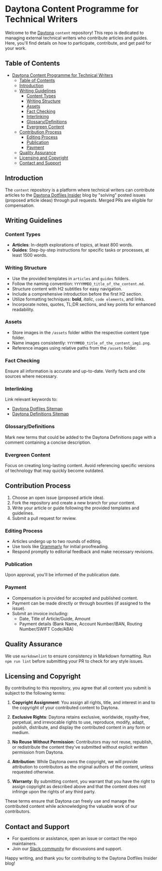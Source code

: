 # Daytona Content Programme for Technical Writers

Welcome to the [Daytona](https://www.daytona.io) `content` repository! This repo is dedicated to managing external technical writers who contribute articles and guides. Here, you'll find details on how to participate, contribute, and get paid for your work.

## Table of Contents
- [Daytona Content Programme for Technical Writers](#daytona-content-programme-for-technical-writers)
  - [Table of Contents](#table-of-contents)
  - [Introduction](#introduction)
  - [Writing Guidelines](#writing-guidelines)
    - [Content Types](#content-types)
    - [Writing Structure](#writing-structure)
    - [Assets](#assets)
    - [Fact Checking](#fact-checking)
    - [Interlinking](#interlinking)
    - [Glossary/Definitions](#glossarydefinitions)
    - [Evergreen Content](#evergreen-content)
  - [Contribution Process](#contribution-process)
    - [Editing Process](#editing-process)
    - [Publication](#publication)
    - [Payment](#payment)
  - [Quality Assurance](#quality-assurance)
  - [Licensing and Copyright](#licensing-and-copyright)
  - [Contact and Support](#contact-and-support)

## Introduction
The `content` repository is a platform where technical writers can contribute articles to the [Daytona Dotfiles Insider](https://www.daytona.io/dotfiles/) blog by "solving" posted issues (proposed article ideas) through pull requests. Merged PRs are eligible for compensation.

## Writing Guidelines

### Content Types
- **Articles**: In-depth explorations of topics, at least 800 words.
- **Guides**: Step-by-step instructions for specific tasks or processes, at least 1500 words.

### Writing Structure
- Use the provided templates in `articles` and `guides` folders.
- Follow the naming convention: `YYYYMMDD_title_of_the_content.md`.
- Structure content with H2 subtitles for easy navigation.
- Include a comprehensive introduction before the first H2 section.
- Utilize formatting techniques: **bold**, *italic*, `code elements`, and links.
- Incorporate notes, quotes, TL;DR sections, and key points for enhanced readability.

### Assets
- Store images in the `/assets` folder within the respective content type folder.
- Name images consistently: `YYYYMMDD_title_of_the_content_img1.png`.
- Reference images using relative paths from the `/assets` folder.

### Fact Checking
Ensure all information is accurate and up-to-date. Verify facts and cite sources where necessary.

### Interlinking
Link relevant keywords to:
- [Daytona Dotfiles Sitemap](https://www.daytona.io/sitemap-dotfiles.xml)
- [Daytona Definitions Sitemap](https://www.daytona.io/sitemap-definitions.xml)

### Glossary/Definitions
Mark new terms that could be added to the Daytona Definitions page with a comment containing a concise description.

### Evergreen Content
Focus on creating long-lasting content. Avoid referencing specific versions of technology that may quickly become outdated.

## Contribution Process

1. Choose an open issue (proposed article idea).
2. Fork the repository and create a new branch for your content.
3. Write your article or guide following the provided templates and guidelines.
4. Submit a pull request for review.

### Editing Process
- Articles undergo up to two rounds of editing.
- Use tools like [Grammarly](https://grammarly.com) for initial proofreading.
- Respond promptly to editorial feedback and make necessary revisions.

### Publication
Upon approval, you'll be informed of the publication date.

### Payment
- Compensation is provided for accepted and published content.
- Payment can be made directly or through bounties (if assigned to the issue).
- Submit an invoice including:
  - Date, Title of Article/Guide, Amount
  - Payment details (Bank Name, Account Number/IBAN, Routing Number/SWIFT Code/ABA)

## Quality Assurance
We use `markdownlint` to ensure consistency in Markdown formatting. Run `npm run lint` before submitting your PR to check for any style issues.

## Licensing and Copyright

By contributing to this repository, you agree that all content you submit is subject to the following terms:

1. **Copyright Assignment**: You assign all rights, title, and interest in and to the copyright of your contributed content to Daytona.

2. **Exclusive Rights**: Daytona retains exclusive, worldwide, royalty-free, perpetual, and irrevocable rights to use, reproduce, modify, adapt, publish, distribute, and display the contributed content in any form or medium.

3. **No Reuse Without Permission**: Contributors may not reuse, republish, or redistribute the content they've submitted without explicit written permission from Daytona.

4. **Attribution**: While Daytona owns the copyright, we will provide attribution to contributors as the original authors of the content, unless requested otherwise.

5. **Warranty**: By submitting content, you warrant that you have the right to assign copyright as described above and that the content does not infringe upon the rights of any third party.

These terms ensure that Daytona can freely use and manage the contributed content while acknowledging the valuable work of our contributors.

## Contact and Support
- For questions or assistance, open an issue or contact the repo maintainers.
- Join our [Slack community](https://go.daytona.io/slack) for discussions and support.

Happy writing, and thank you for contributing to the Daytona Dotfiles Insider blog!
